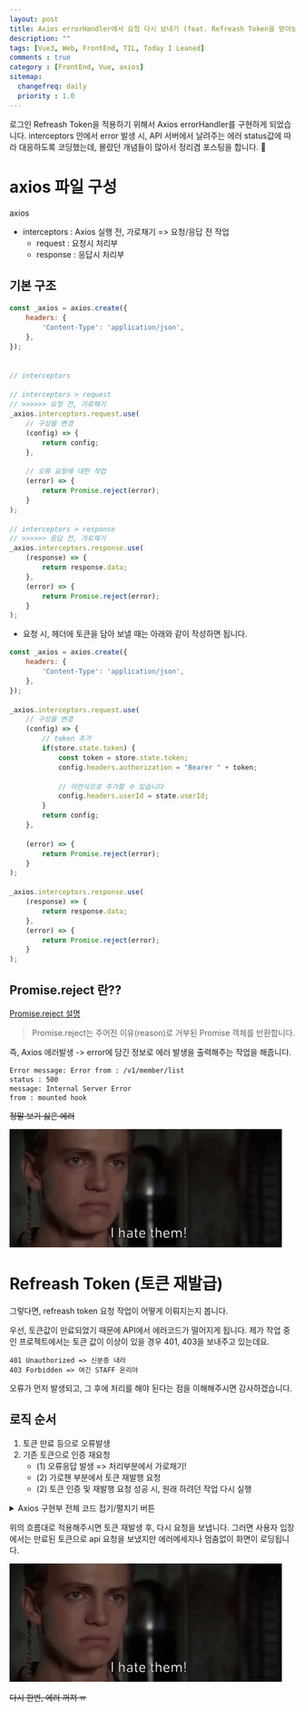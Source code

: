 ```yaml
---
layout: post
title: Axios errorHandler에서 요청 다시 보내기 (feat. Refreash Token을 받아보자)
description: ""
tags: [Vue3, Web, FrontEnd, TIL, Today I Leaned]
comments : true
category : [FrontEnd, Vue, axios]
sitemap:
  changefreq: daily
  priority : 1.0
---
```



로그인 Refreash Token을 적용하기 위해서 Axios errorHandler를 구현하게 되었습니다. interceptors 안에서 error 발생 시, API 서버에서 날려주는 에러 status값에 따라 대응하도록 코딩했는데, 몰랐던 개념들이 많아서 정리겸 포스팅을 합니다. 🤟

# axios 파일 구성

axios
 - interceptors : Axios 실행 전, 가로채기 => 요청/응답 전 작업
    - request : 요청시 처리부
    - response : 응답시 처리부



## 기본 구조
```js
const _axios = axios.create({
    headers: {
        'Content-Type': 'application/json',
    },
});


// interceptors 

// interceptors > request
// >>>>>> 요청 전, 가로채기
_axios.interceptors.request.use(
    // 구성을 변경
    (config) => {
        return config;
    },

    // 오류 요청에 대한 작업
    (error) => {
        return Promise.reject(error);
    }
);

// interceptors > response
// >>>>>> 응답 전, 가로채기
_axios.interceptors.response.use(
    (response) => {
        return response.data;
    },
    (error) => {
        return Promise.reject(error);
    }
);
```

<div class="space-item-3"></div>


* 요청 시, 헤더에 토큰을 담아 보낼 때는 아래와 같이 작성하면 됩니다.

```js
const _axios = axios.create({
    headers: {
        'Content-Type': 'application/json',
    },
});

_axios.interceptors.request.use(
    // 구성을 변경
    (config) => {
        // token 추가
        if(store.state.token) {
            const token = store.state.token;
            config.headers.authorization = "Bearer " + token;
            
            // 이런식으로 추가할 수 있습니다
            config.headers.userId = state.userId;
        }
        return config;
    },

    (error) => {
        return Promise.reject(error);
    }
);

_axios.interceptors.response.use(
    (response) => {
        return response.data;
    },
    (error) => {
        return Promise.reject(error);
    }
);
```

## Promise.reject 란??


[Promise.reject 설명](https://developer.mozilla.org/ko/docs/Web/JavaScript/Reference/Global_Objects/Promise/reject)

> Promise.reject는 주어진 이유(reason)로 거부된 Promise 객체를 반환합니다.

즉, Axios 에러발생 -> error에 담긴 정보로 에러 발생을 출력해주는 작업을 해줍니다.

```Console
Error message: Error from : /v1/member/list
status : 500 
message: Internal Server Error
from : mounted hook
```
<strike>정말 보기 싫은 에러</strike>


![error-noooooo](/post/images/hey/hate04.gif)

<div class="space-item-6"></div>

# Refreash Token (토큰 재발급)
그렇다면, refreash token 요청 작업이 어떻게 이뤄지는지 봅니다.

우선, 토큰값이 만료되었기 때문에 API에서 에러코드가 떨어지게 됩니다. 제가 작업 중인 프로젝트에서는 토큰 값이 이상이 있을 경우 401, 403을 보내주고 있는데요.

```Console
401 Unauthorized => 신분증 내라
403 Forbidden => 여긴 STAFF 온리야
```

오류가 먼저 발생되고, 그 후에 처리를 해야 된다는 점을 이해해주시면 감사하겠습니다.

## 로직 순서

1. 토큰 만료 등으로 오류발생
2. 기존 토큰으로 인증 재요청
    - (1) 오류응답 발생 => 처리부분에서 가로채기!
    - (2) 가로챈 부분에서 토큰 재발행 요청
    - (2) 토큰 인증 및 재발행 요청 성공 시, 원래 하려던 작업 다시 실행

<div class="space-item-3"></div>

<details>
<summary>Axios 구현부 전체 코드 접기/펼치기 버튼</summary>
<div markdown="1">

```js
import { axios } from '@bundled-es-modules/axios';
import { store } from '@/store';
import UserService from "@/services/api/user.service";

// 에러를 처리부. 길어지므로, 함수로 빼서 관리
const errorHandler = async (error) => {
    if (error.response.status === 401 || error.response.status === 403) {
        // accessToken 과 refreshToken으로 사용자 토큰값 검증 요청 API
        const res = await UserService.checkAdminToken()

        // 토큰 정상 발생시 응답값으로 확인
        if(res === 'ok') {
            // 이전 요청 다시 제개
            return instance.request(error.config);
        }
    }

    if( error.response.status === 400) {
        return await Promise.reject(error.response.data.message);
    }

    const errorMsg = `Error from : ${error.config.url}\n`
        + `status : ${error.response.status} \n`
        + `message: ${error.response.statusText}`;
    return Promise.reject(errorMsg)
}

const instance = axios.create({
    headers: {
        'Content-Type': 'application/json',
    },
});

instance.interceptors.request.use(
    (config) => {
        if(store.state.token) {
            const token = store.state.token;
            config.headers.authorization = "Bearer " + token;
        }
        return config;
    },
    (error) => {
        return Promise.reject(error);
    }
);

instance.interceptors.response.use(
    (response) => {
        return response.data;
    },
    error => errorHandler({...error})
);

export default instance;
```
</div>
</details>


<div class="space-item-6"></div>

위의 흐름대로 적용해주시면 토큰 재발생 후, 다시 요청을 보냅니다. 그러면 사용자 입장에서는 만료된 토큰으로 api 요청을 보냈지만 에러메세지나 멈춤없이 화면이 로딩됩니다.

<div class="space-item-2"></div>

![error-noooooo](/post/images/hey/hate04.gif)

<strike>다시 한번, 에러 꺼져 ㅠ </strike>